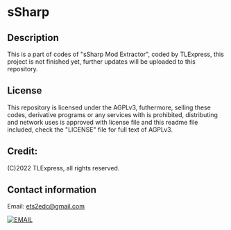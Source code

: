 # sSharp

## Description

This is a part of codes of "sSharp Mod Extractor", coded by TLExpress, this project is not finished yet, further updates will be uploaded to this repository.

## License

This repository is licensed under the AGPLv3, futhermore, selling these codes, derivative programs or any services with is prohibited, distributing and network uses is approved with license file and this readme file included, check the "LICENSE" file for full text of AGPLv3.

## Credit: 
(C)2022 TLExpress, all rights reserved.

## Contact information

Email: ets2edc@gmail.com

[![EMAIL](https://tlexpress.github.io/CGhws/index_files/email_thumb.png)](mailto:ets2edc@gmail.com)